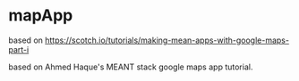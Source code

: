 # mapApp
based on https://scotch.io/tutorials/making-mean-apps-with-google-maps-part-i

based on Ahmed Haque's MEANT stack google maps app tutorial.
